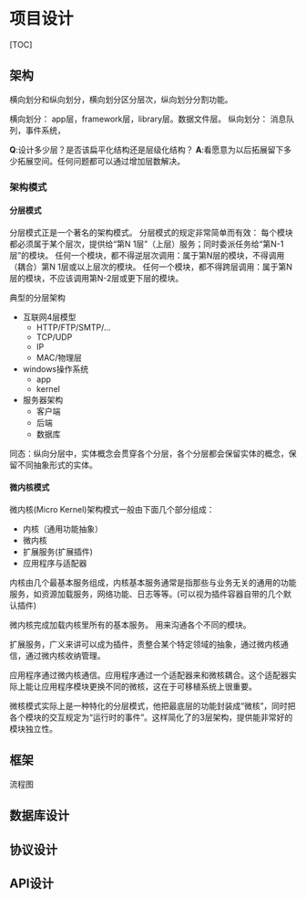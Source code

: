 # 项目设计

[TOC]



## 架构

横向划分和纵向划分，横向划分区分层次，纵向划分分割功能。

横向划分： app层，framework层，library层。数据文件层。
纵向划分： 消息队列，事件系统，



**Q**:设计多少层？是否该扁平化结构还是层级化结构？
**A**:看愿意为以后拓展留下多少拓展空间。任何问题都可以通过增加层数解决。



### 架构模式

#### 分层模式

分层模式正是一个著名的架构模式。
分层模式的规定非常简单而有效：
每个模块都必须属于某个层次，提供给“第N 1层”（上层）服务；同时委派任务给“第N-1层”的模块。
任何一个模块，都不得逆层次调用：属于第N层的模块，不得调用（耦合）第N 1层或以上层次的模块。
任何一个模块，都不得跨层调用：属于第N层的模块，不应该调用第N-2层或更下层的模块。  

典型的分层架构
* 互联网4层模型
    * HTTP/FTP/SMTP/...
    * TCP/UDP
    * IP
    * MAC/物理层
* windows操作系统
    * app
    * kernel
* 服务器架构
    * 客户端
    * 后端
    * 数据库


同态：纵向分层中，实体概念会贯穿各个分层，各个分层都会保留实体的概念，保留不同抽象形式的实体。


####  微内核模式



微内核(Micro Kernel)架构模式一般由下面几个部分组成：

* 内核（通用功能抽象）
* 微内核
* 扩展服务(扩展插件)
* 应用程序与适配器


内核由几个最基本服务组成，内核基本服务通常是指那些与业务无关的通用的功能服务，如资源加载服务，网络功能、日志等等。(可以视为插件容器自带的几个默认插件)

微内核完成加载内核里所有的基本服务。 用来沟通各个不同的模块。

扩展服务，广义来讲可以成为插件，责整合某个特定领域的抽象，通过微内核通信，通过微内核收纳管理。

应用程序通过微内核通信。应用程序通过一个适配器来和微核耦合。这个适配器实际上能让应用程序模块更换不同的微核，这在于可移植系统上很重要。



微核模式实际上是一种特化的分层模式，他把最底层的功能封装成“微核”，同时把各个模块的交互规定为“运行时的事件”。这样简化了的3层架构，提供能非常好的模块独立性。  



## 框架



流程图

## 数据库设计



## 协议设计



## API设计





